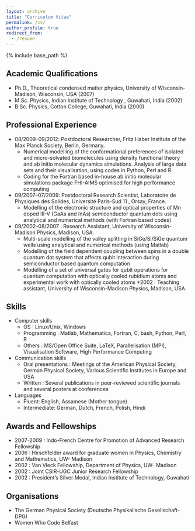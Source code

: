 ```yaml
---
layout: archive
title: "Curriculum Vitae"
permalink: /cv/
author_profile: true
redirect_from:
  - /resume
---
```


{% include base_path %}


## Academic Qualifications

* Ph.D., Theoretical condensed matter physics, University of Wisconsin-Madison, Wisconsin, USA (2007)
* M.Sc. Physics, Indian Institute of Technology , Guwahati, India (2002)
* B.Sc. Physics, Cotton College, Guwahati, India (2000)


## Professional Experience

* 08/2009–09/2012: Postdoctoral Researcher, Fritz Haber Institute of the Max Planck Society, Berlin, Germany.
  *  Numerical modelling of the conformational preferences of isolated and micro-solvated biomolecules using density functional theory and ab initio molecular dynamics simulations. Analysis of large data sets and their visualisation, using
codes in Python, Perl and R
  * Coding for the Fortran based in-house ab initio molecular simulations package FHI-AIMS optimised for high performance computing
* 09/2007–07/2009: Postdoctoral Research Scientist, Laboratoire de Physiques des Solides, Université Paris-Sud 11 , Orsay, France.
  *  Modelling of the electronic structure and optical properties of Mn doped III-V (GaAs and InAs) semiconductor quantum dots using analytical and numerical methods (with Fortran based codes)
* 09/2002–08/2007 : Research Assistant, University of Wisconsin-Madison Physics, Madison, USA.
  * Multi-scale modelling of the valley splitting in SiGe/Si/SiGe quantum wells using analytical and numerical methods (using Matlab)
  * Modelling of the field dependent coupling between spins in a double quantum dot system that affects qubit interaction during semiconductor based quantum computation
  * Modelling of a set of universal gates for qubit operations for quantum computation with optically cooled rubidium atoms and experimental work with optically cooled atoms
*2002 : Teaching assistant, University of Wisconsin-Madison Physics, Madison, USA.
  
## Skills

* Computer skills
  * OS :  Linux/Unix, Windows
  * Programming : Matlab, Mathematica, Fortran, C, bash, Python, Perl, R
  * Others : MS/Open Office Suite, LaTeX, Parallelisation (MPI), Visualisation Software, High Performance Computing
* Communication skills
   * Oral presentations : Meetings of the American Physical Society, German Physical Society, Various Scientific Institutes in Europe and USA
   * Written : Several publications in peer-reviewed scientific journals and several posters at conferences
* Languages
   * Fluent:  English, Assamese (Mother tongue)
   * Intermediate:  German, Dutch, French, Polish, Hindi

## Awards and Fellowships

* 2007-2009 : Indo-French Centre for Promotion of Advanced Research Fellowship
* 2006 : Hirschfelder award for graduate women in Physics, Chemistry and Mathematics, UW- Madison
* 2002 : Van Vleck Fellowship, Department of Physics, UW- Madison
* 2002 : Joint CSIR-UGC Junior Research Fellowship
* 2002 : President’s Silver Medal, Indian Institute of Technology, Guwahati

## Organisations

 *  The German Physical Society (Deutsche Physikalische Gesellschaft-DPG)
 *  Women Who Code Belfast

